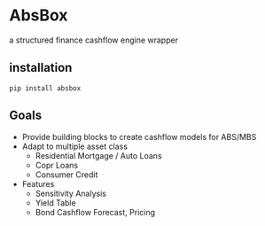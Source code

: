 # AbsBox 
a structured finance cashflow engine wrapper

## installation

    pip install absbox


## Goals
* Provide building blocks to create cashflow models for ABS/MBS
* Adapt to multiple asset class
    * Residential Mortgage / Auto Loans
    * Copr Loans
    * Consumer Credit
* Features
  * Sensitivity Analysis
  * Yield Table
  * Bond Cashflow Forecast, Pricing

